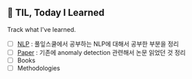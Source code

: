 ## :black_heart: TIL, Today I Learned

Track what I've learned.


- [ ] [NLP](https://github.com/soyounson/TIL/blob/main/NLP/README.md) : 풀잎스쿨에서 공부하는 NLP에 대해서 공부한 부분을 정리
- [ ] [Paper](https://github.com/soyounson/TIL/tree/main/Papers) : 기존에 anomaly detection 관련해서 논문 읽었던 것 정리
- [ ] Books
- [ ] Methodologies 
